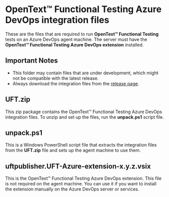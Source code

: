# OpenText™ Functional Testing Azure DevOps integration files
These are the files that are required to run **OpenText™ Functional Testing** tests on an Azure DevOps agent machine. The server must have the **OpenText™ Functional Testing Azure DevOps extension** installed.

## Important Notes
- This folder may contain files that are under development, which might not be compatible with the latest release.
- Always download the integration files from the [release page][release-page].

## UFT.zip
This zip package contains the OpenText™ Functional Testing Azure DevOps integration files. To unzip and set up the files, run the **unpack.ps1** script file.

## unpack.ps1
This is a Windows PowerShell script file that extracts the integration files from the **UFT.zip** file and sets up the agent machine to use them.

## uftpublisher.UFT-Azure-extension-x.y.z.vsix
This is the OpenText™ Functional Testing Azure DevOps extension. This file is not required on the agent machine. You can use it if you want to install the extension manually on the Azure DevOps server or services.

[release-page]: https://github.com/MicroFocus/ADM-TFS-Extension/releases

